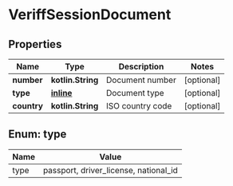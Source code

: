 
# VeriffSessionDocument

## Properties
| Name | Type | Description | Notes |
| ------------ | ------------- | ------------- | ------------- |
| **number** | **kotlin.String** | Document number |  [optional] |
| **type** | [**inline**](#Type) | Document type |  [optional] |
| **country** | **kotlin.String** | ISO country code |  [optional] |


<a id="Type"></a>
## Enum: type
| Name | Value |
| ---- | ----- |
| type | passport, driver_license, national_id |



